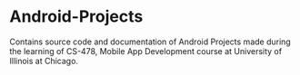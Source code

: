 # Android-Projects

Contains source code and documentation of Android Projects made during the learning of CS-478, Mobile App Development course at University of Illinois at Chicago.
